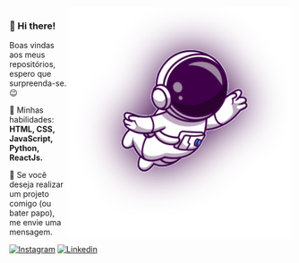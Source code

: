<img src="assets/astronaut.svg" width="400px" align="right" alt="Computador">


### 👋 Hi there!

Boas vindas aos meus repositórios, espero que surpreenda-se.😉

🦄 Minhas habilidades: <b>HTML, CSS, JavaScript, Python, ReactJs.</b>

💌 Se você deseja realizar um projeto comigo (ou bater papo), me envie uma mensagem.

[![Instagram](https://img.shields.io/badge/Instagram-DF0174.svg?style=for-the-badge&logo=Instagram&logoColor=white)](https://instagram.com/joaocastro.s)
[![Linkedin](https://img.shields.io/badge/linkedin-%230077B5.svg?style=for-the-badge&logo=linkedin&logoColor=white)](https://www.linkedin.com/in/joaofbcastro/)



<!--
**joaofbcastro/joaofbcastro** is a ✨ _special_ ✨ repository because its `README.md` (this file) appears on your GitHub profile.

Here are some ideas to get you started:

- 🔭 I’m currently working on ...
- 🌱 I’m currently learning ...
- 👯 I’m looking to collaborate on ...
- 🤔 I’m looking for help with ...
- 💬 Ask me about ...
- 📫 How to reach me: ...
- 😄 Pronouns: ...
- ⚡ Fun fact: ...
-->

